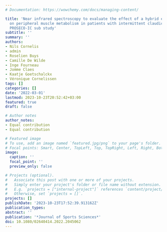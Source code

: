 ```yaml
---
# Documentation: https://wowchemy.com/docs/managing-content/

title: 'Near infrared spectroscopy to evaluate the effect of a hybrid exercise programme
  on peripheral muscle metabolism in patients with intermittent claudication: an exploratory
  PROSECO-IC sub study'
subtitle: ''
summary: ''
authors:
- Nils Cornelis
- admin
- Roselien Buys
- Camille De Wilde
- Inge Fourneau
- Jomme Claes
- Kaatje Goetschalckx
- Véronique Cornelissen
tags: []
categories: []
date: '2022-03-01'
lastmod: 2023-10-23T20:52:42+03:00
featured: true
draft: false

# Author notes
author_notes:
- Equal contribution
- Equal contribution

# Featured image
# To use, add an image named `featured.jpg/png` to your page's folder.
# Focal points: Smart, Center, TopLeft, Top, TopRight, Left, Right, BottomLeft, Bottom, BottomRight.
image:
  caption: ''
  focal_point: ''
  preview_only: false

# Projects (optional).
#   Associate this post with one or more of your projects.
#   Simply enter your project's folder or file name without extension.
#   E.g. `projects = ["internal-project"]` references `content/project/deep-learning/index.md`.
#   Otherwise, set `projects = []`.
projects: []
publishDate: '2023-10-23T17:52:39.913162Z'
publication_types:
abstract: ''
publication: '*Journal of Sports Sciences*'
doi: 10.1080/02640414.2022.2045062
---
```

